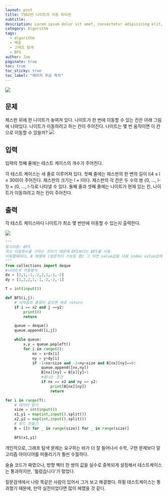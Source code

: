 ```yaml
---
layout: post
title: 7562번 나이트의 이동 파이썬
subtitle:
description: Lorem ipsum dolor sit amet, consectetur adipisicing elit, sed do eiusmod tempor incididunt ut labore et dolore magna aliqua.
category: Algorithm
tags:
  - algorithm
  - 백준
  - 그래프 탐색
  - BFS
author: Jae
paginate: true
toc: true
toc_sticky: true
toc_label: "페이지 주요 목차"
---
```


![](https://media.vlpt.us/images/a87380/post/8edb5714-3148-4b1f-9fd7-ad2c30903038/image.png)

## 문제

체스판 위에 한 나이트가 놓여져 있다. 나이트가 한 번에 이동할 수 있는 칸은 아래 그림에 나와있다. 나이트가 이동하려고 하는 칸이 주어진다. 나이트는 몇 번 움직이면 이 칸으로 이동할 수 있을까?
![](https://media.vlpt.us/images/a87380/post/ecb96b83-6928-4b17-b02c-57b4ffe0d36b/image.png)

## 입력

입력의 첫째 줄에는 테스트 케이스의 개수가 주어진다.

각 테스트 케이스는 세 줄로 이루어져 있다. 첫째 줄에는 체스판의 한 변의 길이 l(4 ≤ l ≤ 300)이 주어진다. 체스판의 크기는 l × l이다. 체스판의 각 칸은 두 수의 쌍 {0, ..., l-1} × {0, ..., l-1}로 나타낼 수 있다. 둘째 줄과 셋째 줄에는 나이트가 현재 있는 칸, 나이트가 이동하려고 하는 칸이 주어진다.

## 출력

각 테스트 케이스마다 나이트가 최소 몇 번만에 이동할 수 있는지 출력한다.

![](https://media.vlpt.us/images/a87380/post/eaa9bab2-652a-4a0c-9de6-6bc638d6fc03/image.png)

```python
"""
알고리즘: BFS
최소 이동횟수를 구하는 것이기 때문에 DFS보다는 BFS를 사용
이동할때마다, B 배열에 (방문처리 기능도 함) 그 이전 value값을 다음 index value값에 넣기
"""
from collections import deque
#나이트의 이동방식
dx = [2,1,-1,-2,2,1,-1,-2]
dy = [1,2,2,1,-1,-2,-2,-1]

T = int(input())

def BFS(i,j):
    # 시작점과 종점이 같으면 바로 return
    if i == x2 and j ==y2:
        print(0)
        return

    queue = deque()
    queue.append([i,j])

    while queue:
        x,y = queue.popleft()
        for i in range(8):
            nx = x+dx[i]
            ny = y+dy[i]
            if -1<nx<size and -1<ny<size and B[nx][ny]==0:
                queue.append([nx,ny])
                B[nx][ny] = B[x][y]+1
                #끝나는 조건
                if nx == x2 and ny == y2:
                    print(B[nx][ny])
                    return

for i in range(T):
    # 데이터 받기
    size = int(input())
    x1,y1 = map(int,input().split())
    x2,y2 = map(int,input().split())
    # 보드 만들기
    B = [[0 for _ in range(size)] for _ in range(size)]

    BFS(x1,y1)
```

개인적으로, 그래프 탐색 문제는 요구하는 바가 더 잘 들어나서 수학, 구현 문제보다 알고리즘 아이디어를 떠올리기가 훨씬 수월하다.

술술 코드가 짜였으나, 방향 벡터 한 쌍의 값을 실수로 중복되게 설정해서 테스트케이스는 통과하지만, '틀렸습니다'가 떴었다.

질문검색에서 나랑 똑같은 사람이 있어서 그거 보고 해결했다.
하필 테스트케이스는 통과했기 때문에, 만약 실전이었다면 많이 헤맸을 것 같다.

